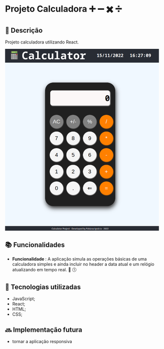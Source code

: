 # Projeto Calculadora :heavy_plus_sign: :heavy_minus_sign: :heavy_multiplication_x: :heavy_division_sign:


## :memo: Descrição
<p>Projeto calculadora utilizando React.</p>

![Calculator](calculatorAPP.png)

## :books: Funcionalidades
* <b>Funcionalidade </b>: A aplicação simula as operações básicas de uma calculadora simples e ainda incluir no header a data atual e um relógio atualizando em tempo real. 
:date: 
:clock5:

## :wrench: Tecnologias utilizadas
* JavaScript;
* React;
* HTML;
* CSS;


## :soon: Implementação futura
* tornar a aplicação responsiva


